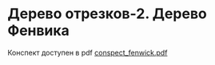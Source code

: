 # Дерево отрезков-2. Дерево Фенвика

Конспект доступен в pdf [conspect_fenwick.pdf](./conspect_fenwick.pdf)
